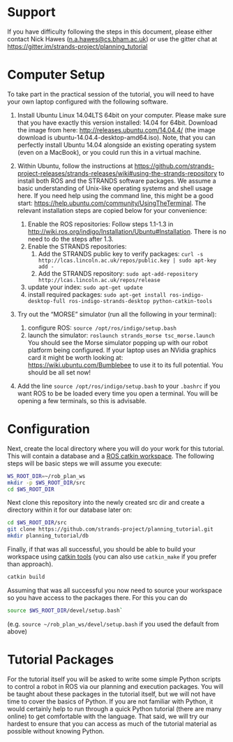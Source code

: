 # Support

If you have difficulty following the steps in this document, please either contact Nick Hawes (n.a.hawes@cs.bham.ac.uk) or use the gitter chat at https://gitter.im/strands-project/planning_tutorial

# Computer Setup 

To take part in the practical session of the tutorial, you will need to have your own laptop configured with the following software.

1. Install Ubuntu Linux 14.04LTS 64bit on your computer. Please make sure that you have exactly this version installed: 14.04 for 64bit. Download the image from here: http://releases.ubuntu.com/14.04.4/ (the image download is ubuntu-14.04.4-desktop-amd64.iso). Note, that you can perfectly install Ubuntu 14.04 alongside an existing operating system (even on a MacBook), or you could run this in a virtual machine.

2. Within Ubuntu, follow the instructions at https://github.com/strands-project-releases/strands-releases/wiki#using-the-strands-repository to install both ROS and the STRANDS software packages. We assume a basic understanding of Unix-like operating systems and shell usage here. If you need help using the command line, this might be a good start: https://help.ubuntu.com/community/UsingTheTerminal. 
The relevant installation steps are copied below for your convenience:
    1. Enable the ROS repositories: Follow steps 1.1-1.3 in http://wiki.ros.org/indigo/Installation/Ubuntu#Installation. There is no need to do the steps after 1.3.
    2. Enable the STRANDS repositories:
        1. Add the STRANDS public key to verify packages:
       `curl -s http://lcas.lincoln.ac.uk/repos/public.key | sudo apt-key add -`
        2. Add the STRANDS repository: `sudo apt-add-repository http://lcas.lincoln.ac.uk/repos/release`
    3. update your index: `sudo apt-get update`
    4. install required packages: `sudo apt-get install ros-indigo-desktop-full ros-indigo-strands-desktop python-catkin-tools`

3. Try out the “MORSE” simulator (run all the following in your terminal): 
    1. configure ROS: `source /opt/ros/indigo/setup.bash`
    2. launch the simulator: `roslaunch strands_morse tsc_morse.launch`
    You should see the Morse simulator popping up with our robot platform being configured. 
If your laptop uses an NVidia graphics card it might be worth looking at: https://wiki.ubuntu.com/Bumblebee to use it to its full potential.
You should be all set now!

4. Add the line `source /opt/ros/indigo/setup.bash` to your `.bashrc` if you want ROS to be be loaded every time you open a terminal. You will be opening a few terminals, so this is advisable.

# Configuration

Next, create the local directory where you will do your work for this tutorial. This will contain a database and a [ROS catkin workspace](http://wiki.ros.org/catkin). The following steps will be basic steps we will assume you execute:

```bash
WS_ROOT_DIR=~/rob_plan_ws
mkdir -p $WS_ROOT_DIR/src
cd $WS_ROOT_DIR
```

Next clone this repository into the newly created src dir and create a directory within it for our database later on:

```bash
cd $WS_ROOT_DIR/src
git clone https://github.com/strands-project/planning_tutorial.git
mkdir planning_tutorial/db
```

Finally, if that was all successful, you should be able to build your workspace using [catkin tools](http://catkin-tools.readthedocs.io) (you can also use `catkin_make` if you prefer than approach).

```bash
catkin build
```

Assuming that was all successful you now need to source your workspace so you have access to the packages there. For this you can do 

```bash
source $WS_ROOT_DIR/devel/setup.bash`
```

(e.g. `source ~/rob_plan_ws/devel/setup.bash` if you used the default from above)


# Tutorial Packages

For the tutorial itself you will be asked to write some simple Python scripts to control a robot in ROS via our planning and execution packages. You will be taught about these packages in the tutorial itself, but  we will not have time to cover the basics of Python. If you are not familiar with Python, it would certainly help to run through a quick Python tutorial (there are many online) to get comfortable with the language. That said, we will try our hardest to ensure that you can access as much of the tutorial material as possible without knowing Python. 


